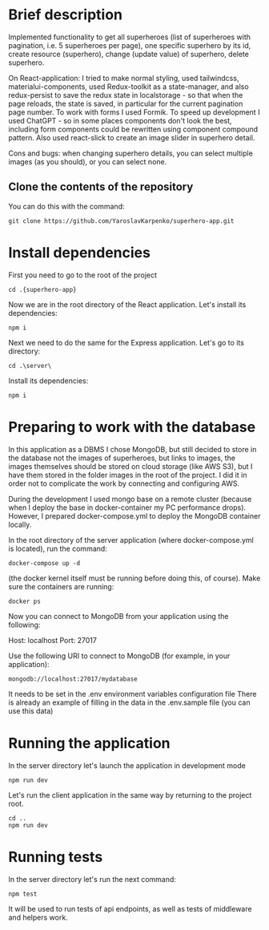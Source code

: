 # Brief description

Implemented functionality to get all superheroes (list of superheroes with pagination, i.e. 5 superheroes per page), one specific superhero by its id, create resource (superhero), change (update value) of superhero, delete superhero.

On React-application: I tried to make normal styling, used tailwindcss, materialui-components, used Redux-toolkit as a state-manager, and also redux-persist to save the redux state in localstorage - so that when the page reloads, the state is saved, in particular for the current pagination page number. To work with forms I used Formik. To speed up development I used ChatGPT - so in some places components don't look the best, including form components could be rewritten using component compound pattern. Also used react-slick to create an image slider in superhero detail.

Cons and bugs: when changing superhero details, you can select multiple images (as you should), or you can select none.

## Clone the contents of the repository

You can do this with the command:

```
git clone https://github.com/YaroslavKarpenko/superhero-app.git
```

# Install dependencies

First you need to go to the root of the project

```
cd .{superhero-app}
```

Now we are in the root directory of the React application. Let's install its dependencies:

```
npm i
```

Next we need to do the same for the Express application. Let's go to its directory:

```
cd .\server\
```

Install its dependencies:

```
npm i
```

# Preparing to work with the database

In this application as a DBMS I chose MongoDB, but still decided to store in the database not the images of superheroes, but links to images, the images themselves should be stored on cloud storage (like AWS S3), but I have them stored in the folder images in the root of the project.
I did it in order not to complicate the work by connecting and configuring AWS.

During the development I used mongo base on a remote cluster (because when I deploy the base in docker-container my PC performance drops).
However, I prepared docker-compose.yml to deploy the MongoDB container locally.

In the root directory of the server application (where docker-compose.yml is located), run the command:

```
docker-compose up -d
```

(the docker kernel itself must be running before doing this, of course).
Make sure the containers are running:

```
docker ps
```

Now you can connect to MongoDB from your application using the following:

Host: localhost
Port: 27017

Use the following URI to connect to MongoDB (for example, in your application):

```
mongodb://localhost:27017/mydatabase
```

It needs to be set in the .env environment variables configuration file
There is already an example of filling in the data in the .env.sample file (you can use this data)

# Running the application

In the server directory let's launch the application in development mode

```
npm run dev
```

Let's run the client application in the same way by returning to the project root.

```
cd .. 
npm run dev
```

# Running tests

In the server directory let's run the next command:

```
npm test
```

It will be used to run tests of api endpoints, as well as tests of middleware and helpers work.
